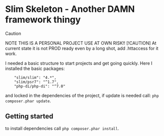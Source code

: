 # Slim Skeleton - Another DAMN framework thingy
> [!CAUTION]
> NOTE THIS IS A PERSONAL PROJECT USE AT OWN RISK!!
> [!CAUTION]
> At current state it is not PROD ready even by a long shot, add .httaccess for it work.

I needed a basic structure to start projects and get going quickly.
Here I installed the basic packages:
```
    "slim/slim": "4.*",
    "slim/psr7": "^1.7",
    "php-di/php-di": "^7.0"
```
and locked in the dependencies of the project, if update is needed call:
`php composer.phar update`.

## Getting started
to install dependencies call `php composer.phar install`.
